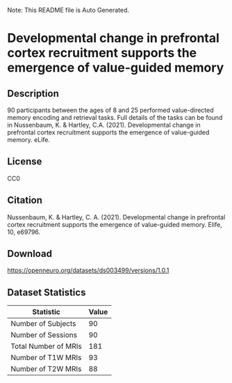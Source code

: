 Note: This README file is Auto Generated.

# Developmental change in prefrontal cortex recruitment supports the emergence of value-guided memory

## Description

90 participants between the ages of 8 and 25 performed value-directed memory encoding and retrieval tasks. Full details of the tasks can be found in Nussenbaum, K. & Hartley, C.A. (2021). Developmental change in prefrontal cortex recruitment supports the emergence of value-guided memory. eLife.


## License

CC0

## Citation

Nussenbaum, K. & Hartley, C. A. (2021). Developmental change in prefrontal cortex recruitment supports the emergence of value-guided memory. Elife, 10, e69796.

## Download

https://openneuro.org/datasets/ds003499/versions/1.0.1

## Dataset Statistics

| Statistic | Value |
| --- | --- |
| Number of Subjects | 90 |
| Number of Sessions | 90 |
| Total Number of MRIs | 181 |
| Number of T1W MRIs | 93 |
| Number of T2W MRIs | 88 |

